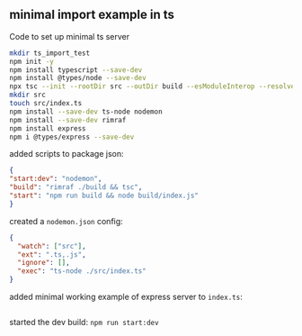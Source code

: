 ## minimal import example in ts 

Code to set up minimal ts server

```sh
mkdir ts_import_test
npm init -y
npm install typescript --save-dev
npm install @types/node --save-dev
npx tsc --init --rootDir src --outDir build --esModuleInterop --resolveJsonModule --lib es6 --module commonjs --allowJs true --noImplicitAny true
mkdir src
touch src/index.ts
npm install --save-dev ts-node nodemon 
npm install --save-dev rimraf
npm install express
npm i @types/express --save-dev
```

added scripts to package json:

```json
{
"start:dev": "nodemon",
"build": "rimraf ./build && tsc",
"start": "npm run build && node build/index.js"
}
```

created a `nodemon.json` config: 

```json
{
  "watch": ["src"],
  "ext": ".ts,.js",
  "ignore": [],
  "exec": "ts-node ./src/index.ts"
}
```

added minimal working example of express server to ```index.ts```:

```ts
```

started the dev build:
```npm run start:dev```